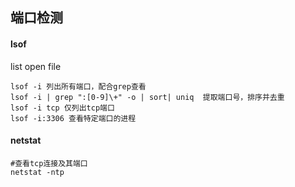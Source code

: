 ## 端口检测

#### lsof

list open file

```
lsof -i 列出所有端口，配合grep查看
lsof -i | grep ":[0-9]\+" -o | sort| uniq  提取端口号，排序并去重
lsof -i tcp 仅列出tcp端口
lsof -i:3306 查看特定端口的进程

```

#### netstat

```
#查看tcp连接及其端口
netstat -ntp

```
